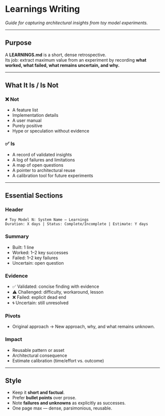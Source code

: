 # Learnings Writing

_Guide for capturing architectural insights from toy model experiments._

---

## Purpose

A **LEARNINGS.md** is a short, dense retrospective.  
Its job: extract maximum value from an experiment by recording **what worked, what failed, what remains uncertain, and why.**

---

## What It Is / Is Not

### ❌ Not

- A feature list  
- Implementation details  
- A user manual  
- Purely positive  
- Hype or speculation without evidence  

### ✅ Is

- A record of validated insights  
- A log of failures and limitations  
- A map of open questions  
- A pointer to architectural reuse  
- A calibration tool for future experiments  

---

## Essential Sections

### Header
    # Toy Model N: System Name – Learnings
    Duration: X days | Status: Complete/Incomplete | Estimate: Y days

### Summary

- Built: 1 line  
- Worked: 1–2 key successes  
- Failed: 1–2 key failures  
- Uncertain: open question

### Evidence

- ✅ Validated: concise finding with evidence  
- ⚠️ Challenged: difficulty, workaround, lesson  
- ❌ Failed: explicit dead end  
- 🌀 Uncertain: still unresolved

### Pivots

- Original approach → New approach, why, and what remains unknown.

### Impact

- Reusable pattern or asset  
- Architectural consequence  
- Estimate calibration (time/effort vs. outcome)

---

## Style

- Keep it **short and factual**.  
- Prefer **bullet points** over prose.  
- Note **failures and unknowns** as explicitly as successes.  
- One page max — dense, parsimonious, reusable.  
